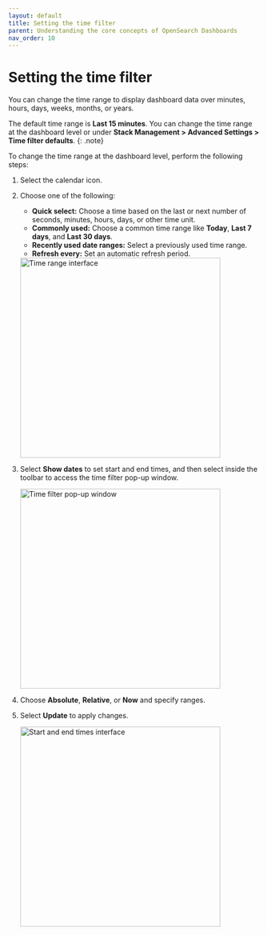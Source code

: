 ```yaml
---
layout: default
title: Setting the time filter
parent: Understanding the core concepts of OpenSearch Dashboards
nav_order: 10
---
```


# Setting the time filter

You can change the time range to display dashboard data over minutes, hours, days, weeks, months, or years.

The default time range is **Last 15 minutes**. You can change the time range at the dashboard level or under **Stack Management > Advanced Settings > Time filter defaults**. 
{: .note}

To change the time range at the dashboard level, perform the following steps:

1. Select the calendar icon.
1. Choose one of the following:
   - **Quick select:** Choose a time based on the last or next number of seconds, minutes, hours, days, or other time unit. 
   - **Commonly used:** Choose a common time range like **Today**, **Last 7 days**, and **Last 30 days**. 
   - **Recently used date ranges:** Select a previously used time range.
   - **Refresh every:** Set an automatic refresh period.
  
   <img src="{{site.url}}{{site.baseurl}}/images/time-range.png" alt="Time range interface" width="400"/>

1. Select **Show dates** to set start and end times, and then select inside the toolbar to access the time filter pop-up window.

   <img src="{{site.url}}{{site.baseurl}}/images/time-filter-popup.png" alt="Time filter pop-up window" width="400"/>

1. Choose **Absolute**, **Relative**, or **Now** and specify ranges.
1. Select **Update** to apply changes.

   <img src="{{site.url}}{{site.baseurl}}/images/start-end-time.png" alt="Start and end times interface" width="400"/>
